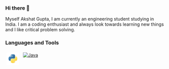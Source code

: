 ### Hi there 👋

Myself Akshat Gupta, I am currently an engineering student studying in India. I am a coding enthusiast and always look towards learning new things and I like critical problem solving.

<!--
**24Akshat/24Akshat** is a ✨ _special_ ✨ repository because its `README.md` (this file) appears on your GitHub profile.

Here are some ideas to get you started:

- 🔭 I’m currently working on ...
- 🌱 I’m currently learning ...
- 👯 I’m looking to collaborate on ...
- 🤔 I’m looking for help with ...
- 💬 Ask me about ...
- 📫 How to reach me: ...
- 😄 Pronouns: ...
- ⚡ Fun fact: ...
-->

### Languages and Tools
<a href="https://www.python.org" target="_blank"><img src="https://raw.githubusercontent.com/github/explore/80688e429a7d4ef2fca1e82350fe8e3517d3494d/topics/python/python.png" alt="Python" height="40" style="vertical-align:top; margin:4px"></a>
<a href="https://www.java.com/en/" target="_blank"><img src="https://www.google.com/url?sa=i&url=https%3A%2F%2Fwww.cleanpng.com%2Ffree%2Fjava-logo.html&psig=AOvVaw0NTFRX8UZFaY6127kTFnxn&ust=1687023626207000&source=images&cd=vfe&ved=0CA4QjRxqFwoTCLCf2fKqyP8CFQAAAAAdAAAAABAI](https://www.cleanpng.com/png-java-logo-programming-language-java-plum-964780/preview.html)https://www.cleanpng.com/png-java-logo-programming-language-java-plum-964780/preview.html](https://w7.pngwing.com/pngs/917/862/png-transparent-java-programmer-computer-programming-logo-others-miscellaneous-text-logo.png)https://w7.pngwing.com/pngs/917/862/png-transparent-java-programmer-computer-programming-logo-others-miscellaneous-text-logo.png" alt="Java" height="40" style="vertical-align:top; margin:4px"></a>
